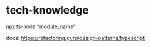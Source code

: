 # tech-knowledge

npx ts-node "module_name"

docs: https://refactoring.guru/design-patterns/typescript